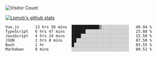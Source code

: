 ![Visitor Count](https://profile-counter.glitch.me/Lpmvb/count.svg)

[![Lpmvb's github stats](https://github-readme-stats.vercel.app/api?username=lpmvb&show_icons=true&title_color=fff&icon_color=79ff97&text_color=9f9f9f&bg_color=151515)](https://github.com/anuraghazra/github-readme-stats)

<!--
Here are some ideas to get you started:

- 🔭 I’m currently working on ...
- 🌱 I’m currently learning ...
- 👯 I’m looking to collaborate on ...
- 🤔 I’m looking for help with ...
- 💬 Ask me about ...
- 📫 How to reach me: ...
- 😄 Pronouns: ...
- ⚡ Fun fact: ...
-->

<!--START_SECTION:waka-->

```text
Vue.js       13 hrs 56 mins  ████████████▒░░░░░░░░░░░░   48.94 %
TypeScript   6 hrs 47 mins   ██████░░░░░░░░░░░░░░░░░░░   23.88 %
JavaScript   4 hrs 24 mins   ████░░░░░░░░░░░░░░░░░░░░░   15.50 %
JSON         2 hrs 8 mins    ██░░░░░░░░░░░░░░░░░░░░░░░   07.50 %
Bash         1 hr            █░░░░░░░░░░░░░░░░░░░░░░░░   03.55 %
Markdown     8 mins          ░░░░░░░░░░░░░░░░░░░░░░░░░   00.51 %
```

<!--END_SECTION:waka-->
